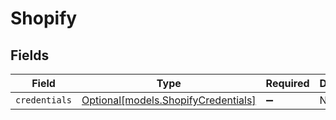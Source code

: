 # Shopify


## Fields

| Field                                                                  | Type                                                                   | Required                                                               | Description                                                            |
| ---------------------------------------------------------------------- | ---------------------------------------------------------------------- | ---------------------------------------------------------------------- | ---------------------------------------------------------------------- |
| `credentials`                                                          | [Optional[models.ShopifyCredentials]](../models/shopifycredentials.md) | :heavy_minus_sign:                                                     | N/A                                                                    |